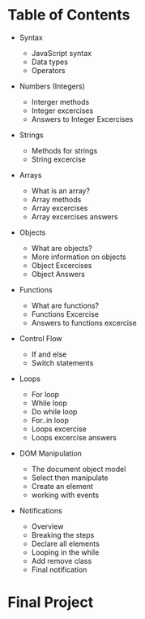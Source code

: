 # Table of Contents

* Syntax
  * JavaScript syntax
  * Data types
  * Operators

* Numbers (Integers)
  * Interger methods
  * Integer excercises
  * Answers to Integer Excercises

* Strings
  * Methods for strings
  * String excercise

* Arrays
  * What is an array?
  * Array methods
  * Array excercises
  * Array excercises answers

* Objects
  * What are objects?
  * More information on objects
  * Object Excercises
  * Object Answers

* Functions
  * What are functions?
  * Functions Excercise
  * Answers to functions excercise

* Control Flow
  * If and else
  * Switch statements

* Loops
  * For loop
  * While loop
  * Do while loop
  * For..in loop
  * Loops excercise
  * Loops excercise answers

* DOM Manipulation
  * The document object model
  * Select then manipulate
  * Create an element
  * working with events

* Notifications
  * Overview
  * Breaking the steps
  * Declare all elements
  * Looping in the while
  * Add remove class
  * Final notification

# Final Project